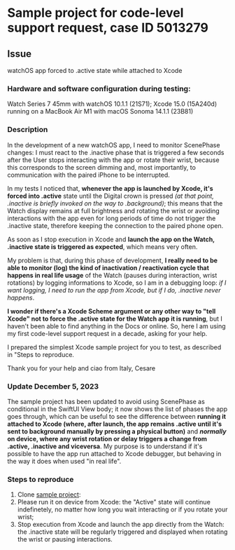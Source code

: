 # Sample project for code-level support request, case ID 5013279

## Issue
watchOS app forced to .active state while attached to Xcode

### Hardware and software configuration during testing:
Watch Series 7 45mm with watchOS 10.1.1 (21S71); Xcode 15.0 (15A240d) running on a MacBook Air M1 with macOS Sonoma 14.1.1 (23B81)

### Description
In the development of a new watchOS app, I need to monitor ScenePhase changes: I must react to the .inactive phase that is triggered a few seconds after the User stops interacting with the app or rotate their wrist, because this corresponds to the screen dimming and, most importantly, to communication with the paired iPhone to be interrupted.

In my tests I noticed that, **whenever the app is launched by Xcode, it's forced into .active** state until the Digital crown is pressed _(at that point, .inactive is briefly invoked on the way to .background)_; this means that the Watch display remains at full brightness and rotating the wrist or avoiding interactions with the app even for long periods of time do not trigger the .inactive state, therefore keeping the connection to the paired phone open.

As soon as I stop execution in Xcode and **launch the app on the Watch, .inactive state is triggered as expected**, which means very often.

My problem is that, during this phase of development, **I really need to be able to monitor (log) the kind of inactivation / reactivation cycle that happens in real life usage** of the Watch (pauses during interaction, wrist rotations) by logging informations to Xcode, so I am in a debugging loop: _if I want logging, I need to run the app from Xcode, but if I do, .inactive never happens_.

**I wonder if there's a Xcode Scheme argument or any other way to "tell Xcode" not to force the .active state for the Watch app it is running**, but I haven't been able to find anything in the Docs or online. So, here I am using my first code-level support request in a decade, asking for your help.

I prepared the simplest Xcode sample project for you to test, as described in "Steps to reproduce.

Thank you for your help and ciao from Italy, Cesare

### Update December 5, 2023
The sample project has been updated to avoid using ScenePhase as conditional in the SwiftUI View body; it now shows the list of phases the app goes through, which can be useful to see the difference between **running it attached to Xcode (where, after launch, the app remains .active until it's sent to background manually by pressing a physical button)** and **_normally_ on device, where any wrist rotation or delay triggers a change from .active, .inactive and viceversa**.
My purpose is to understand if it's possible to have the app run attached to Xcode debugger, but behaving in the way it does when used "in real life".

### Steps to reproduce
1. Clone [sample project](https://github.com/cdf1982/ActivationStateDebugging):
2. Please run it on device from Xcode: the "Active" state will continue indefinetely, no matter how long you wait interacting or if you rotate your wrist;
3. Stop execution from Xcode and launch the app directly from the Watch: the .inactive state will be regularly triggered and displayed when rotating the wrist or pausing interactions.